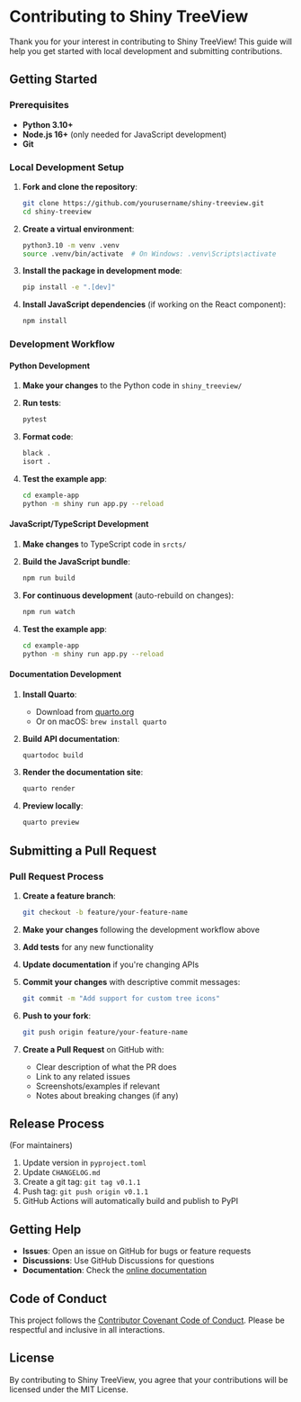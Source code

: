 # Contributing to Shiny TreeView

Thank you for your interest in contributing to Shiny TreeView! This guide will help you get started with local development and submitting contributions.

## Getting Started

### Prerequisites

- **Python 3.10+**
- **Node.js 16+** (only needed for JavaScript development)
- **Git**

### Local Development Setup

1. **Fork and clone the repository**:
   ```bash
   git clone https://github.com/yourusername/shiny-treeview.git
   cd shiny-treeview
   ```

2. **Create a virtual environment**:
   ```bash
   python3.10 -m venv .venv
   source .venv/bin/activate  # On Windows: .venv\Scripts\activate
   ```

3. **Install the package in development mode**:
   ```bash
   pip install -e ".[dev]"
   ```

4. **Install JavaScript dependencies** (if working on the React component):
   ```bash
   npm install
   ```

### Development Workflow

#### Python Development

1. **Make your changes** to the Python code in `shiny_treeview/`

2. **Run tests**:
   ```bash
   pytest
   ```

3. **Format code**:
   ```bash
   black .
   isort .
   ```

4. **Test the example app**:
   ```bash
   cd example-app
   python -m shiny run app.py --reload
   ```

#### JavaScript/TypeScript Development

1. **Make changes** to TypeScript code in `srcts/`

2. **Build the JavaScript bundle**:
   ```bash
   npm run build
   ```

3. **For continuous development** (auto-rebuild on changes):
   ```bash
   npm run watch
   ```

4. **Test the example app**:
   ```bash
   cd example-app
   python -m shiny run app.py --reload
   ```

#### Documentation Development

1. **Install Quarto**:
   - Download from [quarto.org](https://quarto.org/docs/get-started/)
   - Or on macOS: `brew install quarto`

2. **Build API documentation**:
   ```bash
   quartodoc build
   ```

3. **Render the documentation site**:
   ```bash
   quarto render
   ```

4. **Preview locally**:
   ```bash
   quarto preview
   ```

## Submitting a Pull Request

### Pull Request Process

1. **Create a feature branch**:
   ```bash
   git checkout -b feature/your-feature-name
   ```

2. **Make your changes** following the development workflow above

3. **Add tests** for any new functionality

4. **Update documentation** if you're changing APIs

5. **Commit your changes** with descriptive commit messages:
   ```bash
   git commit -m "Add support for custom tree icons"
   ```

6. **Push to your fork**:
   ```bash
   git push origin feature/your-feature-name
   ```

7. **Create a Pull Request** on GitHub with:
   - Clear description of what the PR does
   - Link to any related issues
   - Screenshots/examples if relevant
   - Notes about breaking changes (if any)

## Release Process

(For maintainers)

1. Update version in `pyproject.toml`
2. Update `CHANGELOG.md`
3. Create a git tag: `git tag v0.1.1`
4. Push tag: `git push origin v0.1.1`
5. GitHub Actions will automatically build and publish to PyPI

## Getting Help

- **Issues**: Open an issue on GitHub for bugs or feature requests
- **Discussions**: Use GitHub Discussions for questions
- **Documentation**: Check the [online documentation](https://davidchall.github.io/shiny-treeview)

## Code of Conduct

This project follows the [Contributor Covenant Code of Conduct](https://www.contributor-covenant.org/version/2/1/code_of_conduct/). Please be respectful and inclusive in all interactions.

## License

By contributing to Shiny TreeView, you agree that your contributions will be licensed under the MIT License.

